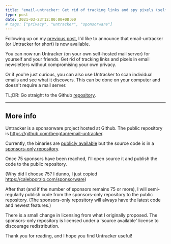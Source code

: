 ```yaml
---
title: "email-untracker: Get rid of tracking links and spy pixels (self-hosted)"
type: post
date: 2021-03-23T12:00:00+08:00
# tags: ["privacy", "untracker", "sponsorware"]
---
```


Following up on my [previous post](/blog/untracker-remove-tracking-from-email/), I'd like to announce that email-untracker (or Untracker for short) is now available.

You can now run Untracker (on your own self-hosted mail server) for yourself and your friends. Get rid of tracking links and pixels in email newsletters without compromising your own privacy.

Or if you're just curious, you can also use Untracker to scan individual emails and see what it discovers. This can be done on your computer and doesn't require a mail server.

TL;DR: Go straight to the Github [repository](https://github.com/bengtan/email-untracker).

----

## More info

Untracker is a sponsorware project hosted at Github. The public repository is https://github.com/bengtan/email-untracker.

Currently, the binaries are [publicly available](https://github.com/bengtan/email-untracker/releases) but the source code is in a [sponsors-only repository](https://github.com/bengtan/email-untracker-sponsorware/).

Once 75 sponsors have been reached, I'll open source it and publish the code to the public repository.

(Why did I choose 75? I dunno, I just copied https://calebporzio.com/sponsorware)

After that (and if the number of sponsors remains 75 or more), I will semi-regularly publish code from the sponsors-only repository to the public repository. (The sponsors-only repository will always have the latest code and newest features.)

There is a small change in licensing from what I originally proposed. The sponsors-only repository is licensed under a 'source available' license to discourage redistribution.

Thank you for reading, and I hope you find Untracker useful!
